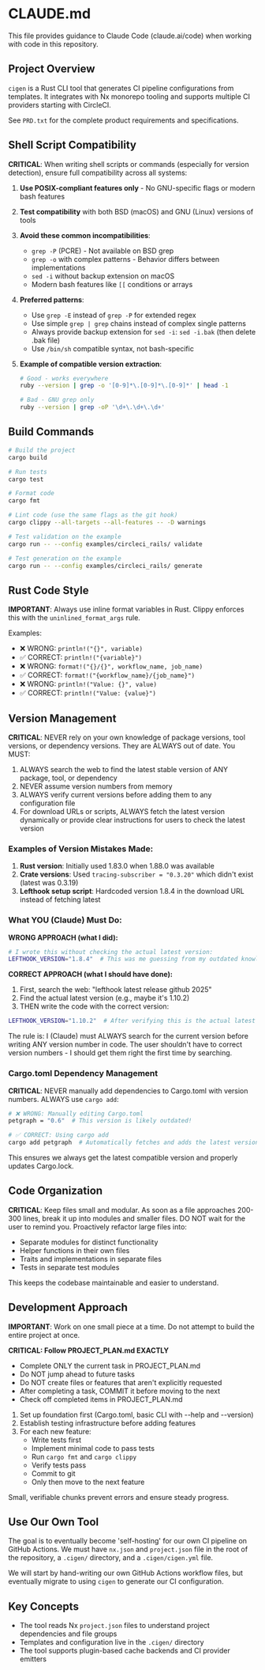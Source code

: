 # CLAUDE.md

This file provides guidance to Claude Code (claude.ai/code) when working with code in this repository.

## Project Overview

`cigen` is a Rust CLI tool that generates CI pipeline configurations from templates. It integrates with Nx monorepo tooling and supports multiple CI providers starting with CircleCI.

See `PRD.txt` for the complete product requirements and specifications.

## Shell Script Compatibility

**CRITICAL**: When writing shell scripts or commands (especially for version detection), ensure full compatibility across all systems:

1. **Use POSIX-compliant features only** - No GNU-specific flags or modern bash features
2. **Test compatibility** with both BSD (macOS) and GNU (Linux) versions of tools
3. **Avoid these common incompatibilities**:
   - `grep -P` (PCRE) - Not available on BSD grep
   - `grep -o` with complex patterns - Behavior differs between implementations
   - `sed -i` without backup extension on macOS
   - Modern bash features like `[[` conditions or arrays

4. **Preferred patterns**:
   - Use `grep -E` instead of `grep -P` for extended regex
   - Use simple `grep | grep` chains instead of complex single patterns
   - Always provide backup extension for `sed -i`: `sed -i.bak` (then delete .bak file)
   - Use `/bin/sh` compatible syntax, not bash-specific

5. **Example of compatible version extraction**:

   ```bash
   # Good - works everywhere
   ruby --version | grep -o '[0-9]*\.[0-9]*\.[0-9]*' | head -1

   # Bad - GNU grep only
   ruby --version | grep -oP '\d+\.\d+\.\d+'
   ```

## Build Commands

```bash
# Build the project
cargo build

# Run tests
cargo test

# Format code
cargo fmt

# Lint code (use the same flags as the git hook)
cargo clippy --all-targets --all-features -- -D warnings

# Test validation on the example
cargo run -- --config examples/circleci_rails/ validate

# Test generation on the example
cargo run -- --config examples/circleci_rails/ generate
```

## Rust Code Style

**IMPORTANT**: Always use inline format variables in Rust. Clippy enforces this with the `uninlined_format_args` rule.

Examples:

- ❌ WRONG: `println!("{}", variable)`
- ✅ CORRECT: `println!("{variable}")`
- ❌ WRONG: `format!("{}/{}", workflow_name, job_name)`
- ✅ CORRECT: `format!("{workflow_name}/{job_name}")`
- ❌ WRONG: `println!("Value: {}", value)`
- ✅ CORRECT: `println!("Value: {value}")`

## Version Management

**CRITICAL**: NEVER rely on your own knowledge of package versions, tool versions, or dependency versions. They are ALWAYS out of date. You MUST:

1. ALWAYS search the web to find the latest stable version of ANY package, tool, or dependency
2. NEVER assume version numbers from memory
3. ALWAYS verify current versions before adding them to any configuration file
4. For download URLs or scripts, ALWAYS fetch the latest version dynamically or provide clear instructions for users to check the latest version

### Examples of Version Mistakes Made:

1. **Rust version**: Initially used 1.83.0 when 1.88.0 was available
2. **Crate versions**: Used `tracing-subscriber = "0.3.20"` which didn't exist (latest was 0.3.19)
3. **Lefthook setup script**: Hardcoded version 1.8.4 in the download URL instead of fetching latest

### What YOU (Claude) Must Do:

**WRONG APPROACH (what I did):**

```bash
# I wrote this without checking the actual latest version:
LEFTHOOK_VERSION="1.8.4"  # This was me guessing from my outdated knowledge!
```

**CORRECT APPROACH (what I should have done):**

1. First, search the web: "lefthook latest release github 2025"
2. Find the actual latest version (e.g., maybe it's 1.10.2)
3. THEN write the code with the correct version:

```bash
LEFTHOOK_VERSION="1.10.2"  # After verifying this is the actual latest version
```

The rule is: I (Claude) must ALWAYS search for the current version before writing ANY version number in code. The user shouldn't have to correct version numbers - I should get them right the first time by searching.

### Cargo.toml Dependency Management

**CRITICAL**: NEVER manually add dependencies to Cargo.toml with version numbers. ALWAYS use `cargo add`:

```bash
# ❌ WRONG: Manually editing Cargo.toml
petgraph = "0.6"  # This version is likely outdated!

# ✅ CORRECT: Using cargo add
cargo add petgraph  # Automatically fetches and adds the latest version
```

This ensures we always get the latest compatible version and properly updates Cargo.lock.

## Code Organization

**CRITICAL**: Keep files small and modular. As soon as a file approaches 200-300 lines, break it up into modules and smaller files. DO NOT wait for the user to remind you. Proactively refactor large files into:

- Separate modules for distinct functionality
- Helper functions in their own files
- Traits and implementations in separate files
- Tests in separate test modules

This keeps the codebase maintainable and easier to understand.

## Development Approach

**IMPORTANT**: Work on one small piece at a time. Do not attempt to build the entire project at once.

**CRITICAL: Follow PROJECT_PLAN.md EXACTLY**

- Complete ONLY the current task in PROJECT_PLAN.md
- Do NOT jump ahead to future tasks
- Do NOT create files or features that aren't explicitly requested
- After completing a task, COMMIT it before moving to the next
- Check off completed items in PROJECT_PLAN.md

1. Set up foundation first (Cargo.toml, basic CLI with --help and --version)
2. Establish testing infrastructure before adding features
3. For each new feature:
   - Write tests first
   - Implement minimal code to pass tests
   - Run `cargo fmt` and `cargo clippy`
   - Verify tests pass
   - Commit to git
   - Only then move to the next feature

Small, verifiable chunks prevent errors and ensure steady progress.

## Use Our Own Tool

The goal is to eventually become 'self-hosting' for our own CI pipeline on GitHub Actions. We must have `nx.json` and `project.json` file in the root of the repository, a `.cigen/` directory, and a `.cigen/cigen.yml` file.

We will start by hand-writing our own GitHub Actions workflow files, but eventually migrate to using `cigen` to generate our CI configuration.

## Key Concepts

- The tool reads Nx `project.json` files to understand project dependencies and file groups
- Templates and configuration live in the `.cigen/` directory
- The tool supports plugin-based cache backends and CI provider emitters

